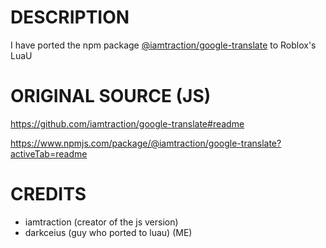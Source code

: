 # DESCRIPTION
I have ported the npm package [@iamtraction/google-translate](https://www.npmjs.com/package/@iamtraction/google-translate?activeTab=readme) to Roblox's LuaU

# ORIGINAL SOURCE (JS)
https://github.com/iamtraction/google-translate#readme

https://www.npmjs.com/package/@iamtraction/google-translate?activeTab=readme

# CREDITS
- iamtraction (creator of the js version)
- darkceius (guy who ported to luau) (ME)
